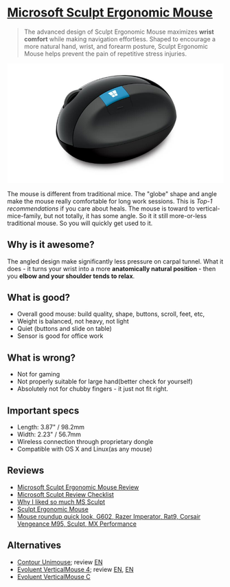 # [Microsoft Sculpt Ergonomic Mouse](https://www.microsoft.com/accessories/en-us/products/mice/sculpt-ergonomic-mouse/l6v-00001)

> The advanced design of Sculpt Ergonomic Mouse maximizes **wrist comfort** while making navigation effortless. Shaped to encourage a more natural hand, wrist, and forearm posture, Sculpt Ergonomic Mouse helps prevent the pain of repetitive stress injuries.

![img](sculpt_ergonomic_mouse.jpg?style=centerme)

The mouse is different from traditional mice. The "globe" shape and angle make the mouse really comfortable for long work sessions.
This is *Top-1 recommendations* if you care about heals. The mouse is toward to vertical-mice-family, but not totally, it has some angle. So it it still more-or-less traditional mouse. So you will quickly get used to it.

## Why is it awesome?
The angled design make significantly less pressure on carpal tunnel. What it does - it turns your wrist into a more **anatomically natural position** - then you **elbow and your shoulder tends to relax**.

## What is good?
- Overall good mouse: build quality, shape, buttons, scroll, feet, etc,
- Weight is balanced, not heavy, not light
- Quiet (buttons and slide on table)
- Sensor is good for office work


## What is wrong?
- Not for gaming
- Not properly suitable for large hand(better check for yourself)
- Absolutely not for chubby fingers - it just not fit right.

## Important specs
- Length: 3.87" / 98.2mm
- Width: 2.23" / 56.7mm
- Wireless connection through proprietary dongle
- Compatible with OS X and Linux(as any mouse)

## Reviews
- [Microsoft Sculpt Ergonomic Mouse Review](https://youtu.be/B5sc15MbFCo)
- [Microsoft Sculpt Review Checklist](https://youtu.be/7C4hVe9TKOg)
- [Why I liked so much MS Sculpt](https://youtu.be/ROmLHbetfMQ)
- [Sculpt Ergonomic Mouse](https://youtu.be/92cZ-kXVIME)
- [Mouse roundup quick look, G602, Razer Imperator, Rat9, Corsair Vengeance M95, Sculpt, MX Performance](https://youtu.be/v_DBRn8XG7I)

## Alternatives
- [Contour Unimouse](https://www.contourdesign.com/product/unimouse/); review [EN](https://youtu.be/IYagiux_rzU)
- [Evoluent VerticalMouse 4](https://evoluent.com/products/vm4r/); review [EN](https://youtu.be/4_kA4h-kLpw), [EN](https://youtu.be/0TQFXUM_NeE)
- [Evoluent VerticalMouse C](https://evoluent.com/products/vmcr/)
